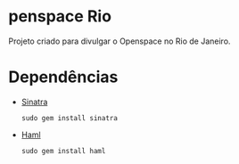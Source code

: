 penspace Rio
==============
Projeto criado para divulgar o Openspace no Rio de Janeiro.


Dependências
============
- [Sinatra](http://www.sinatrarb.com/)

  `sudo gem install sinatra`

- [Haml](http://haml-lang.com/)

  `sudo gem install haml`

